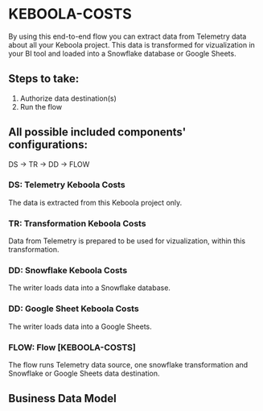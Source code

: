# KEBOOLA-COSTS

By using this end-to-end flow you can extract data from Telemetry data about all your Keboola project. This data is transformed for vizualization in your BI tool and loaded into a Snowflake database or Google Sheets.

## Steps to take:
1. Authorize data destination(s)
2. Run the flow

## All possible included components' configurations:

DS -> TR -> DD -> FLOW


### DS: Telemetry Keboola Costs

The data is extracted from this Keboola project only.

### TR: Transformation Keboola Costs

Data from Telemetry is prepared to be used for vizualization, within this transformation.

### DD: Snowflake Keboola Costs

The writer loads data into a Snowflake database.

### DD: Google Sheet Keboola Costs

The writer loads data into a Google Sheets.

### FLOW: Flow [KEBOOLA-COSTS]

The flow runs Telemetry data source, one snowflake transformation and Snowflake or Google Sheets data destination.


## Business Data Model







